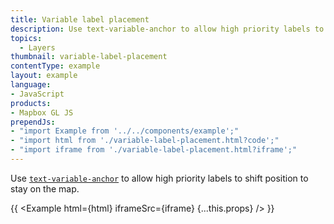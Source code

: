 ```yaml
---
title: Variable label placement
description: Use text-variable-anchor to allow high priority labels to shift position to stay on the map.
topics:
  - Layers
thumbnail: variable-label-placement
contentType: example
layout: example
language:
- JavaScript
products:
- Mapbox GL JS
prependJs:
- "import Example from '../../components/example';"
- "import html from './variable-label-placement.html?code';"
- "import iframe from './variable-label-placement.html?iframe';"
---
```


Use [`text-variable-anchor`](/mapbox-gl-js/style-spec/layers/#layout-symbol-text-variable-anchor) to allow high priority labels to shift position to stay on the map.

{{ <Example html={html} iframeSrc={iframe} {...this.props} /> }}
